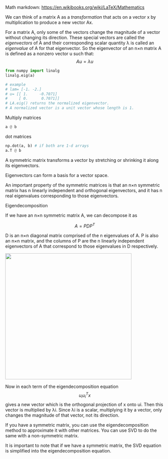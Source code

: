 Math markdown: https://en.wikibooks.org/wiki/LaTeX/Mathematics

We can think of a matrix A as a _transformation_ that acts on a vector x by multiplication to produce a new vector Ax.

For a matrix A, only some of the vectors change the magnitude of a vector without changing its direction. These special vectors are called the _eigenvectors_ of A and their corresponding scalar quantity λ is called an _eigenvalue_ of A for that eigenvector. So the eigenvector of an n×n matrix A is defined as a nonzero vector u such that:
$$Au =\lambda u $$

```py
from numpy import linalg
linalg.eig(a)

# example
# lam= [-1. -2.]
# u= [[ 1.     -0.7071]
#     [ 0.      0.7071]]
# LA.eig() returns the normalized eigenvector.
# A normalized vector is a unit vector whose length is 1.
```

Multiply matrices

```py
a @ b
```

dot matrices

```py
np.dot(a, b) # if both are 1-d arrays
a.T @ b
```

A symmetric matrix transforms a vector by stretching or shrinking it along its eigenvectors.

Eigenvectors can form a basis for a vector space.

An important property of the symmetric matrices is that an n×n symmetric matrix has n linearly independent and orthogonal eigenvectors, and it has n real eigenvalues corresponding to those eigenvectors.

Eigendecomposition

If we have an n×n symmetric matrix A, we can decompose it as

$$A = PDP^T$$

D is an n×n diagonal matrix comprised of the n eigenvalues of A. P is also an n×n matrix, and the columns of P are the n linearly independent eigenvectors of A that correspond to those eigenvalues in D respectively.

<image src="Eigendecomposition.webp" width="400">

Now in each term of the eigendecomposition equation $$u_iu_i^Tx$$ gives a new vector which is the orthogonal projection of x onto ui. Then this vector is multiplied by λi. Since λi is a scalar, multiplying it by a vector, only changes the magnitude of that vector, not its direction.

If you have a symmetric matrix, you can use the eigendecomposition method to approximate it with other matrices.
You can use SVD to do the same with a non-symmetric matrix.

It is important to note that if we have a symmetric matrix, the SVD equation is simplified into the eigendecomposition equation.
